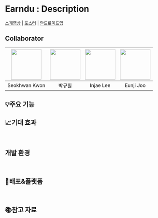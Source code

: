 # Earndu : Description


[소개영상](https://www.youtube.com/) | [포스터](https://drive.google.com/) | [안드로이드앱](https://drive.google.com)


## ‍Collaborator

|[<img src="https://avatars.githubusercontent.com/u/63346802?v=4" width="100">](https://github.com/Seokhwan-Kwon)|[<img src="https://avatars.githubusercontent.com/u/46339857?v=4" width="100">](https://github.com/svclaw2000)|[<img src="https://avatars.githubusercontent.com/u/59018852?v=4" width="100">](https://github.com/ingkoon)|[<img src="https://avatars.githubusercontent.com/u/37266170?v=4" width="100">](https://github.com/junji9072)|
|:--:|:--:|:--:|:--:|
|Seokhwan Kwon|박규훤|Injae Lee|Eunji Joo|



## 💡주요 기능



## 📈기대 효과



<br>

## 개발 환경


<br>

## 🚀배포&플랫폼

<br>



## 📚참고 자료
